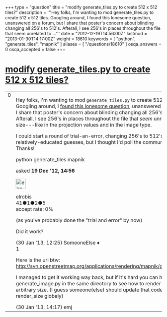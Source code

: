 +++
type = "question"
title = "modify generate_tiles.py to create 512 x 512 tiles?"
description = '''Hey folks, I&#x27;m wanting to mod generate_tiles.py to create 512 x 512 tiles. Googling around, I found this lonesome question, unanswered on a forum, but I share that poster&#x27;s concern about blinding changing all 256&#x27;s to 512&#x27;s. Afterall, I see 256&#x27;s in places throughout the file that seem unrelated to ...'''
date = "2012-12-19T14:56:00Z"
lastmod = "2013-01-30T14:17:00Z"
weight = 18610
keywords = [ "python", "generate_tiles", "mapnik" ]
aliases = [ "/questions/18610" ]
osqa_answers = 0
osqa_accepted = false
+++

<div class="headNormal">

# [modify generate_tiles.py to create 512 x 512 tiles?](/questions/18610/modify-generate_tilespy-to-create-512-x-512-tiles)

</div>

<div id="main-body">

<div id="askform">

<table id="question-table" style="width:100%;">
<colgroup>
<col style="width: 50%" />
<col style="width: 50%" />
</colgroup>
<tbody>
<tr>
<td style="width: 30px; vertical-align: top"><div class="vote-buttons">
<span id="post-18610-upvote" class="ajax-command post-vote up" rel="nofollow" title="I like this post (click again to cancel)"> </span>
<div id="post-18610-score" class="post-score" title="current number of votes">
0
</div>
<span id="post-18610-downvote" class="ajax-command post-vote down" rel="nofollow" title="I dont like this post (click again to cancel)"> </span> <span id="favorite-mark" class="ajax-command favorite-mark" rel="nofollow" title="mark/unmark this question as favorite (click again to cancel)"> </span>
<div id="favorite-count" class="favorite-count">
&#10;</div>
</div></td>
<td><div id="item-right">
<div class="question-body">
<p>Hey folks, I'm wanting to mod <code>generate_tiles.py</code> to create 512 x 512 tiles. Googling around, I <a href="http://forum.openstreetmap.org/viewtopic.php?id=13799">found this lonesome question</a>, unanswered on a forum, but I share that poster's concern about blinding changing all 256's to 512's. Afterall, I see 256's in places throughout the file that <em>seem</em> unrelated to the tile size---like in the projection values and in the image type.</p>
<p>I could start a round of trial-an-error, changing 256's to 512's based on relatively-educated guesses, but I thought I'd poll the community first. Thanks!</p>
</div>
<div id="question-tags" class="tags-container tags">
<span class="post-tag tag-link-python" rel="tag" title="see questions tagged &#39;python&#39;">python</span> <span class="post-tag tag-link-generate_tiles" rel="tag" title="see questions tagged &#39;generate_tiles&#39;">generate_tiles</span> <span class="post-tag tag-link-mapnik" rel="tag" title="see questions tagged &#39;mapnik&#39;">mapnik</span>
</div>
<div id="question-controls" class="post-controls">
&#10;</div>
<div class="post-update-info-container">
<div class="post-update-info post-update-info-user">
<p>asked <strong>19 Dec '12, 14:56</strong></p>
<img src="https://secure.gravatar.com/avatar/0bda1cf1a41b6d91ad2f3c5a88d059a4?s=32&amp;d=identicon&amp;r=g" class="gravatar" width="32" height="32" alt="elrobis&#39;s gravatar image" />
<p><span>elrobis</span><br />
<span class="score" title="41 reputation points">41</span><span title="1 badges"><span class="badge1">●</span><span class="badgecount">1</span></span><span title="2 badges"><span class="silver">●</span><span class="badgecount">2</span></span><span title="5 badges"><span class="bronze">●</span><span class="badgecount">5</span></span><br />
<span class="accept_rate" title="Rate of the user&#39;s accepted answers">accept rate:</span> <span title="elrobis has no accepted answers">0%</span></p>
</div>
</div>
<div id="comments-container-18610" class="comments-container">
<span id="19440"></span>
<div id="comment-19440" class="comment">
<div id="post-19440-score" class="comment-score">
&#10;</div>
<div class="comment-text">
<p>(as you've probably done the "trial and error" by now)</p>
<p>Did it work?</p>
</div>
<div id="comment-19440-info" class="comment-info">
<span class="comment-age">(30 Jan '13, 12:25)</span> <span class="comment-user userinfo">SomeoneElse ♦</span>
</div>
</div>
<span id="19445"></span>
<div id="comment-19445" class="comment">
<div id="post-19445-score" class="comment-score">
1
</div>
<div class="comment-text">
<p>Here is the url btw: <a href="http://svn.openstreetmap.org/applications/rendering/mapnik/generate_tiles.py">http://svn.openstreetmap.org/applications/rendering/mapnik/generate_tiles.py</a></p>
<p>I managed to get it working way back, but if it's hard you can have a look at generate_image.py in the same directory to see how to render images of arbitrary size. (I guess someone(else) should update that code to use render_size globaly)</p>
</div>
<div id="comment-19445-info" class="comment-info">
<span class="comment-age">(30 Jan '13, 14:17)</span> <span class="comment-user userinfo">emj</span>
</div>
</div>
</div>
<div id="comment-tools-18610" class="comment-tools">
&#10;</div>
<div class="clear">
&#10;</div>
<div id="comment-18610-form-container" class="comment-form-container">
&#10;</div>
<div class="clear">
&#10;</div>
</div></td>
</tr>
</tbody>
</table>

</div>

</div>

